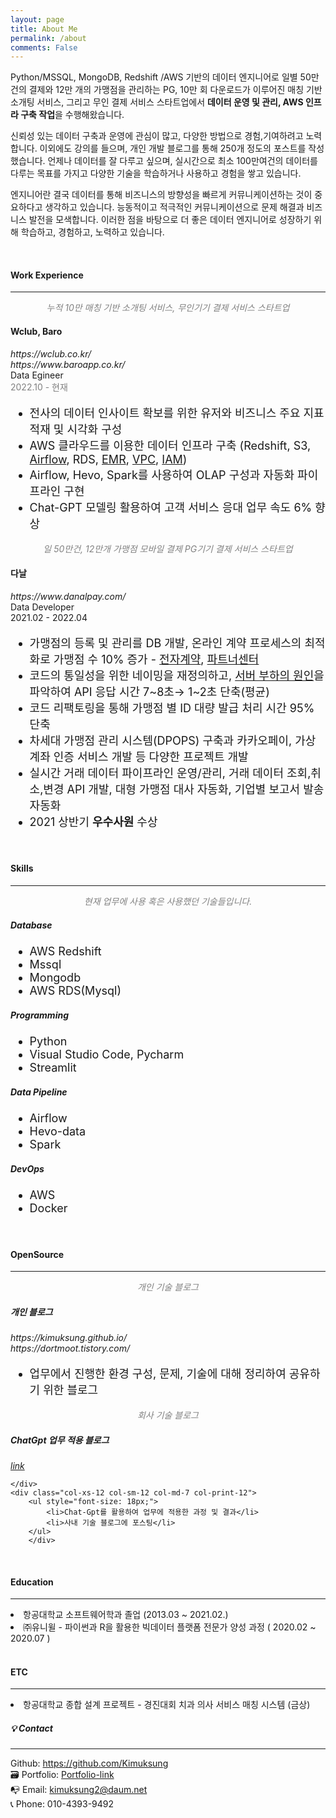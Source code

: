 ```yaml
---
layout: page
title: About Me
permalink: /about
comments: False
---
```


<div class="row justify-content-between">
<div class="col-md-8 pr-5">

<p>
Python/MSSQL, MongoDB, Redshift /AWS 기반의 데이터 엔지니어로 일별 50만 건의 결제와 12만 개의 가맹점을 관리하는 PG, 10만 회 다운로드가 이루어진 매칭 기반 소개팅 서비스, 그리고 무인 결제 서비스 스타트업에서 <strong>데이터 운영 및 관리, AWS 인프라 구축 작업</strong>을 수행해왔습니다.  
</p>

<p>
신뢰성 있는 데이터 구축과 운영에 관심이 많고, 다양한 방법으로 경험,기여하려고 노력합니다. 이외에도 강의를 들으며, 개인 개발 블로그를 통해 250개 정도의 포스트를 작성했습니다. 언제나 데이터를 잘 다루고 싶으며, 실시간으로 최소 100만여건의 데이터를 다루는 목표를 가지고 다양한 기술을 학습하거나 사용하고 경험을 쌓고 있습니다.
</p>

<p>
엔지니어란 결국 데이터를 통해 비즈니스의 방향성을 빠르게 커뮤니케이션하는 것이 중요하다고 생각하고 있습니다. 능동적이고 적극적인 커뮤니케이션으로 문제 해결과 비즈니스 발전을 모색합니다. 이러한 점을 바탕으로 더 좋은 데이터 엔지니어로 성장하기 위해 학습하고, 경험하고, 노력하고 있습니다.
</p>

<br>
<!-- <p class="mb-5"><img class="shadow-lg" src="{{site.baseurl}}/assets/images/mediumish-jekyll-template.png" alt="jekyll template mediumish" /></p>-->
<h4>Work Experience</h4>
<hr>
<div class="subheading mb-3" style="color: gray; text-align: center; font-style: italic;">누적 10만 매칭 기반 소개팅 서비스, 무인기기 결제 서비스 스타트업</div>
<div class="row clearfix">
    <div class="col-xs-12 col-sm-12 col-md-5 no-print">
        <h4 class="mb-0">Wclub, Baro</h4>
        <div style="font-style: italic; margin-bottom: 0px;">https://wclub.co.kr/</div>
        <div style="font-style: italic;">https://www.baroapp.co.kr/</div>
        <div class="subheading mb-3" >Data Egineer</div>
        <div class="subheading mb-3" style="color: gray;">2022.10 - 현재</div>
    </div>
<div class="col-xs-12 col-sm-12 col-md-7 col-print-12">
    <ul style="font-size: 18px;">
        <li>전사의 데이터 인사이트 확보를 위한 유저와 비즈니스 주요 지표 적재 및 시각화 구성</li>
        <li>AWS 클라우드를 이용한 데이터 인프라 구축 (Redshift, S3, <a href="https://kimuksung.github.io/mwaa-install/">Airflow</a>, RDS, <a href="https://kimuksung.github.io/1.1_install_spark/">EMR</a>, <a href="https://kimuksung.github.io/aws-network/">VPC</a>, <a href="https://kimuksung.github.io/aws-credentials/">IAM</a>)</li>
        <li>Airflow, Hevo, Spark를 사용하여 OLAP 구성과 자동화 파이프라인 구현</li>
        <li>Chat-GPT 모델링 활용하여 고객 서비스 응대 업무 속도 6% 향상</li>
    </ul>
    </div>
</div>
<div class="subheading mb-3" style="color: gray; text-align: center; font-style: italic;">일 50만건, 12만개 가맹점 모바일 결제 PG기기 결제 서비스 스타트업</div>
<div class="row clearfix">
    <div class="col-xs-12 col-sm-12 col-md-5 no-print">
        <h4 class="mb-0">다날</h4>
        <div style="font-style: italic; margin-bottom: 0px;">https://www.danalpay.com/</div>
        <div class="subheading mb-3" >Data Developer</div>
        <div class="subheading mb-3">2021.02 - 2022.04</div>
    </div>
<div class="col-xs-12 col-sm-12 col-md-7 col-print-12">
    <ul style="font-size: 18px;">
        <li>가맹점의 등록 및 관리를 DB 개발, 온라인 계약 프로세스의 최적화로 가맹점 수 10% 증가 - <a href="https://contract.danalpay.com/std/regist">전자계약</a>, <a href="https://partner.danalpay.com/account/login?next=%2F">파트너센터</a></li>
        <li>코드의 통일성을 위한 네이밍을 재정의하고, <a href="https://kimuksung.github.io/database-장애처리">서버 부하의 원인</a>을 파악하여 API 응답 시간 7~8초→ 1~2초 단축(평균)</li>
        <li>코드 리팩토링을 통해 가맹점 별 ID 대량 발급 처리 시간 95% 단축</li>
        <li>차세대 가맹점 관리 시스템(DPOPS) 구축과 카카오페이, 가상 계좌 인증 서비스 개발 등 다양한 프로젝트 개발</li>
        <li>실시간 거래 데이터 파이프라인 운영/관리, 거래 데이터 조회,취소,변경 API 개발, 대형 가맹점 대사 자동화, 기업별 보고서 발송 자동화</li>
        <li>2021 상반기 <strong>우수사원</strong> 수상</li>
    </ul>
    </div>
</div>
<br>

<h4>Skills</h4>
<hr>
<div class="subheading mb-3" style="color: gray; text-align: center; font-style: italic;">현재 업무에 사용 혹은 사용했던 기술들입니다.</div>
<div class="row clearfix">
    <div class="col-xs-12 col-sm-12 col-md-5 no-print">
        <h5 class="mb-0">Database</h5>
    </div>
    <div class="col-xs-12 col-sm-12 col-md-7 col-print-12">
        <ul style="font-size: 18px;">
            <li>AWS Redshift</li>
            <li>Mssql</li>
            <li>Mongodb</li>
            <li>AWS RDS(Mysql)</li>
        </ul>
        </div>
    <div class="col-xs-12 col-sm-12 col-md-5 no-print">
        <h5 class="mb-0">Programming</h5>
    </div>
    <div class="col-xs-12 col-sm-12 col-md-7 col-print-12">
        <ul style="font-size: 18px;">
            <li>Python</li>
            <li>Visual Studio Code, Pycharm</li>
            <li>Streamlit</li>
        </ul>
        </div>
    <div class="col-xs-12 col-sm-12 col-md-5 no-print">
        <h5 class="mb-0">Data Pipeline</h5>
    </div>
    <div class="col-xs-12 col-sm-12 col-md-7 col-print-12">
        <ul style="font-size: 18px;">
            <li>Airflow</li>
            <li>Hevo-data</li>
            <li>Spark</li>
        </ul>
        </div>
    <div class="col-xs-12 col-sm-12 col-md-5 no-print">
        <h5 class="mb-0">DevOps</h5>
    </div>
    <div class="col-xs-12 col-sm-12 col-md-7 col-print-12">
        <ul style="font-size: 18px;">
            <li>AWS</li>
            <li>Docker</li>
        </ul>
        </div>
</div>
<br>

<h4>OpenSource</h4>
<hr>
<div class="subheading mb-3" style="color: gray; text-align: center; font-style: italic;">개인 기술 블로그</div>
<div class="row clearfix">
    <div class="col-xs-12 col-sm-12 col-md-5 no-print">
        <h5 class="mb-0">개인 블로그</h5>
        <div style="font-style: italic; margin-bottom: 0px;">https://kimuksung.github.io/</div>
        <div style="font-style: italic; margin-bottom: 0px;">https://dortmoot.tistory.com/</div>
    </div>
    <div class="col-xs-12 col-sm-12 col-md-7 col-print-12">
        <ul style="font-size: 18px;">
            <li>업무에서 진행한 환경 구성, 문제, 기술에 대해 정리하여 공유하기 위한 블로그</li>
        </ul>
        </div>
</div>

<div class="subheading mb-3" style="color: gray; text-align: center; font-style: italic;">회사 기술 블로그</div>
<div class="row clearfix">
    <div class="col-xs-12 col-sm-12 col-md-5 no-print">
        <h5 class="mb-0">ChatGpt 업무 적용 블로그</h5>
        <div style="font-style: italic; margin-bottom: 0px;"><a href="https://techblog.wclub.co.kr/posts/0020.apply-chatGPT/ChatGPT%20%EB%A5%BC%20%EC%97%85%EB%AC%B4%EC%97%90%20%EC%A0%81%EC%9A%A9%ED%95%B4%EB%B3%B8%EB%8B%A4%EB%A9%B4" target="_blank">link</a></div>

    </div>
    <div class="col-xs-12 col-sm-12 col-md-7 col-print-12">
        <ul style="font-size: 18px;">
            <li>Chat-Gpt를 활용하여 업무에 적용한 과정 및 결과</li>
            <li>사내 기술 블로그에 포스팅</li>
        </ul>
        </div>
</div>
<br>

<h4>Education</h4>
<hr>
<div>
    <li>항공대학교 소프트웨어학과 졸업 (2013.03 ~ 2021.02.)</li>
    <li>㈜유니윌  - 파이썬과 R을 활용한 빅데이터 플랫폼 전문가 양성 과정 ( 2020.02 ~ 2020.07 )</li>
</div>
<br>

<h4>ETC</h4>
<hr>
<div>
    <li>항공대학교 종합 설계 프로젝트 - 경진대회 치과 의사 서비스 매칭 시스템 (금상)</li>
</div>

</div>




<div class="col-md-4">
<div class="sticky-top sticky-top-80">
<div class="contact">
<h5>💡 Contact</h5>
<hr>
<div class="contact-item">
    <i class="fab fa-github"></i> Github: <a href="https://github.com/Kimuksung" target="_blank">https://github.com/Kimuksung</a>
</div>
<div class="contact-item">
    🗃️ Portfolio: <a href="https://economic-element-fbb.notion.site/9e87314fa5f142298afecf6c12b91f65" target="_blank">Portfolio-link</a>
</div>
<div class="contact-item">
    📭 Email: <a href="mailto:kimuksung2@daum.net">kimuksung2@daum.net</a>
</div>
<div class="contact-item">
    📞 Phone: 010-4393-9492
</div>


</div>
</div>
</div>
</div>

